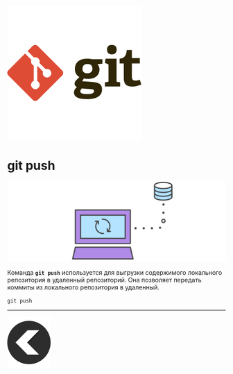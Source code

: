 [![back](/img/git-svgrepo-com.svg)](./readme.md) 
# **git push**

![push](/img/remote.svg)

Команда **`git push`** используется для выгрузки содержимого локального репозитория в удаленный репозиторий. Она позволяет передать коммиты из локального репозитория в удаленный.
```
git push
```
---
[![back](/img/left-arrow-back-svgrepo-com.svg)](./readme.md)

